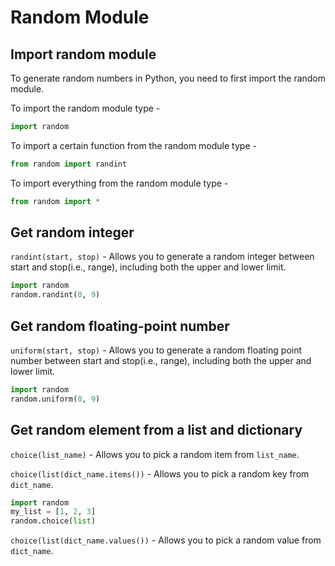 # Random Module

## Import random module

To generate random numbers in Python, you need to first import the random module.

To import the random module type -
```python
import random
```

To import a certain function from the random module type -
```python
from random import randint
```

To import everything from the random module type -
```python
from random import *
```

## Get random integer

`randint(start, stop)` - Allows you to generate a random integer between start and stop(i.e., range), including both the upper and lower limit.
```python
import random
random.randint(0, 9)
```

## Get random floating-point number

`uniform(start, stop)` - Allows you to generate a random floating point number between start and stop(i.e., range), including both the upper and lower limit.
```python
import random
random.uniform(0, 9)
```

## Get random element from a list and dictionary

`choice(list_name)` - Allows you to pick a random item from `list_name`.

`choice(list(dict_name.items())` - Allows you to pick a random key from `dict_name`.
```python
import random
my_list = [1, 2, 3]
random.choice(list)
```

`choice(list(dict_name.values())` - Allows you to pick a random value from `dict_name`.